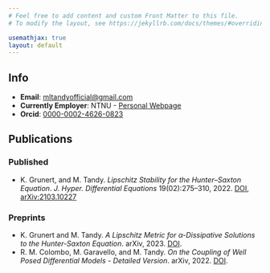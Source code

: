 ```yaml
---
# Feel free to add content and custom Front Matter to this file.
# To modify the layout, see https://jekyllrb.com/docs/themes/#overriding-theme-defaults

usemathjax: true
layout: default
---
```

## Info

- **Email**: mltandyofficial@gmail.com
- **Currently Employer**: NTNU - [Personal Webpage](https://www.ntnu.no/ansatte/matthew.tandy)
- **Orcid**: [0000-0002-4626-0823](https://orcid.org/0000-0002-4626-0823)

## Publications
### Published
- K. Grunert, and M. Tandy. 
	*Lipschitz Stability for the Hunter–Saxton Equation*.
	 _J. Hyper. Differential Equations_ 19(02):275–310, 2022.  [DOI](https://doi.org/10.1142/S0219891622500072), [arXiv:2103.10227](https://doi.org/10.48550/arXiv.2103.10227)

### Preprints
- K. Grunert and M. Tandy. 
	  *A Lipschitz Metric for $\alpha$-Dissipative Solutions to the Hunter-Saxton Equation*.
	   arXiv, 2023. [DOI](https://doi.org/10.48550/arXiv.2302.07150).
- R. M. Colombo, M. Garavello, and M. Tandy.
	  *On the Coupling of Well Posed Differential Models - Detailed Version*.
	  arXiv, 2022. [DOI](https://doi.org/10.48550/arXiv.2211.01853).
